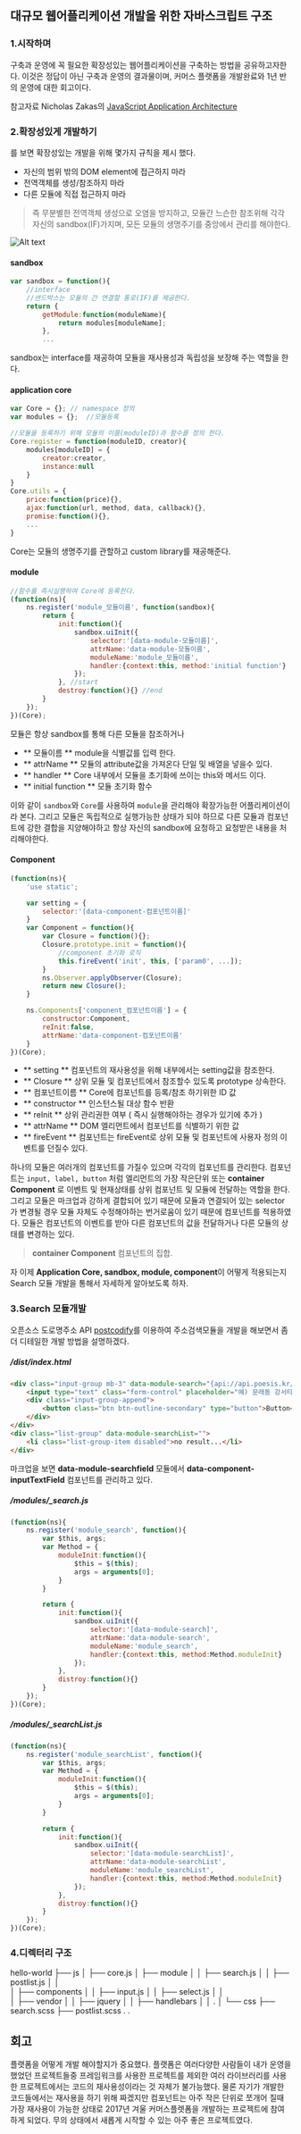 ## 대규모 웹어플리케이션 개발을 위한 자바스크립트 구조

### 1.시작하며
구축과 운영에 꼭 필요한 확장성있는 웹어플리케이션을 구축하는 방법을 공유하고자한다. 이것은 정답이 아닌 구축과 운영의 결과물이며,
커머스 플랫폼을 개발완료와 1년 반의 운영에 대한 회고이다.

참고자료 Nicholas Zakas의 [JavaScript Application Architecture](https://www.slideshare.net/nzakas/scalable-javascript-application-architecture)

### 2.확장성있게 개발하기
를 보면 확장성있는 개발을 위해 몇가지 규칙을 제시 했다.
- 자신의 범위 밖의 DOM element에 접근하지 마라
- 전역객체를 생성/참조하지 마라
- 다른 모듈에 직접 접근하지 마라

> 즉 무분별한 전역객체 생성으로 오염을 방지하고, 모듈간 느슨한 참조위해 각각 자신의 sandbox(IF)가지며, 모든 모듈의 생명주기를 중앙에서 관리를 해야한다.

![Alt text](/architecture.png "sandbox architecture")

#### sandbox
```javascript
var sandbox = function(){
    //interface
	//샌드박스는 모듈의 간 연결할 통로(IF)를 제공한다.
    return {
        getModule:function(moduleName){
            return modules[moduleName];
        },
        ...

```
sandbox는 interface를 재공하여 모듈을 재사용성과 독립성을 보장해 주는 역할을 한다.

#### application core
```javascript
var Core = {}; // namespace 정의
var modules = {};  //모듈등록

//모듈을 등록하기 위해 모듈의 이름(moduleID)과 함수를 정의 한다.
Core.register = function(moduleID, creator){
	modules[moduleID] = {
		creator:creator,
		instance:null
	}
}
Core.utils = {
	price:function(price){},
	ajax:function(url, method, data, callback){},
	promise:function(){},
	...
}
```
Core는 모듈의 생명주기를 관할하고 custom library를 재공해준다.

#### module
```javascript
//함수를 즉시실행하여 Core에 등록한다.
(function(ns){
	ns.register('module_모듈이름', function(sandbox){
	    return {
	        init:function(){
				sandbox.uiInit({
					selector:'[data-module-모듈이름]',
					attrName:'data-module-모듈이름',
					moduleName:'module_모듈이름',
					handler:{context:this, method:'initial function'}
				});
			}, //start
	        destroy:function(){} //end
	    }
	});
})(Core);
```
모듈은 항상 sandbox를 통해 다른 모듈을 참조하거나
- ** 모듈이름 ** module을 식별값를 입력 한다.
- ** attrName ** 모듈의 attribute값을 가져온다 단일 및 배열을 넣을수 있다.
- ** handler ** Core 내부에서 모듈을 초기화에 쓰이는 this와 메서드 이다.
- ** initial function ** 모듈 초기화 함수

이와 같이 `sandbox`와 `Core`를 사용하여 `module`을 관리해야 확장가능한 어플리케이션이라 본다. 그리고 모듈은 독립적으로 실행가능한 상태가 되야 하므로 다른 모듈과 컴포넌트에 강한 결합을 지양해야하고 항상 자신의 sandbox에 요청하고 요청받은 내용을 처리해야한다.


#### Component
```javaScript
(function(ns){
	'use static';

	var setting = {
		selector:'[data-component-컴포넌트이름]'
	}
	var Component = function(){
		var Closure = function(){};
		Closure.prototype.init = function(){
			//component 초기화 로직
			this.fireEvent('init', this, ['param0', ...]);
		}
		ns.Observer.applyObserver(Closure);
		return new Closure();
	}

	ns.Components['component_컴포넌트이름'] = {
		constructor:Component,
		reInit:false,
		attrName:'data-component-컴포넌트이름'
	}
})(Core);
```
- ** setting ** 컴포넌트의 재사용성을 위해 내부에서는 setting값을 참조한다.
- ** Closure ** 상위 모듈 및 컴포넌트에서 참조할수 있도록 prototype 상속한다.
- ** 컴포넌트이름 ** Core에 컴포넌트를 등록/참조 하기위한 ID 값
- ** constructor ** 인스턴스될 대상 함수 반환
- ** reInit ** 상위 관리권한 여부 ( 즉시 실행해야하는 경우가 있기에 추가 )
- ** attrName ** DOM 엘리먼트에서 컴포넌트를 식별하기 위한 값
- ** fireEvent ** 컴포넌트는 fireEvent로 상위 모듈 및 컴포넌트에 사용자 정의 이벤트를 던질수 있다.

하나의 모듈은 여러개의 컴포넌트를 가질수 있으며 각각의 컴포넌트를 관리한다.
컴포넌트는 `input, label, button` 처럼 엘리먼트의 가장 작은단위 또는 **container Component** 로 이벤트 및 현재상태를 상위 컴포넌트 및 모듈에 전달하는 역할을 한다.
그리고 모듈은 마크업과 강하게 결합되어 있기 때문에 모듈과 연결되어 있는 selector가 변경될 경우 모듈 자체도 수정해야하는 번거로움이 있기 때문에 컴포넌트를 적용하였다.
모듈은 컴포넌트의 이벤트를 받아 다른 컴포넌트의 값을 전달하거나 다른 모듈의 상태를 변경하는 있다.
> **container Component** 컴포넌트의 집합.

자 이제 **Application Core, sandbox, module, component**이 어떻게 적용되는지 Search 모듈 개발을 통해서 자세하게 알아보도록 하자.

### 3.Search 모듈개발
오픈소스 도로명주소 API [postcodify](https://www.poesis.org/postcodify/)를 이용하여 주소검색모듈을 개발을 해보면서 좀더 디테일한 개발 방법을 설명하겠다.

##### /dist/index.html
```html
<div class="input-group mb-3" data-module-search="{api://api.poesis.kr/post/search.php, errMsg:주소를 입력해주세요}">
	<input type="text" class="form-control" placeholder="예) 문래동 강서타워, 선유로 82" data-component-inputTextField="">
	<div class="input-group-append">
		<button class="btn btn-outline-secondary" type="button">Button</button>
	</div>
</div>
<div class="list-group" data-module-searchList="">
	<li class="list-group-item disabled">no result...</li>
</div>
```
마크업을 보면 **data-module-searchfield** 모듈에서 **data-component-inputTextField** 컴포넌트를 관리하고 있다.

##### /modules/_search.js
```javascript
(function(ns){
	ns.register('module_search', function(){
		var $this, args;
		var Method = {
			moduleInit:function(){
				$this = $(this);
				args = arguments[0];
			}
		}

		return {
			init:function(){
				sandbox.uiInit({
					selector:'[data-module-search]',
					attrName:'data-module-search',
					moduleName:'module_search',
					handler:{context:this, method:Method.moduleInit}
				});
			},
			distroy:function(){}
		}
	});
})(Core);
```

##### /modules/_searchList.js
```javaScript
(function(ns){
	ns.register('module_searchList', function(){
		var $this, args;
		var Method = {
			moduleInit:function(){
				$this = $(this);
				args = arguments[0];
			}
		}

		return {
			init:function(){
				sandbox.uiInit({
					selector:'[data-module-searchList]',
					attrName:'data-module-searchList',
					moduleName:'module_searchList',
					handler:{context:this, method:Method.moduleInit}
				});
			},
			distroy:function(){}
		}
	});
})(Core);
```

### 4.디렉터리 구조

hello-world
├── js
│   ├── core.js
│   ├── module
│   │    ├── search.js
│   │    ├── postlist.js
│   │            
│   ├── components
│   │    ├── input.js
│   │    ├── select.js
│   │            
│   ├── vendor
│   │    ├── jquery
│   │    ├── handlebars
│   │            .
│
└── css
    ├── search.scss
    ├── postlist.scss
        .
        .


## 회고
플랫폼을 어떻게 개발 해야할지가 중요했다. 플랫폼은 여러다양한 사람들이
내가 운영을 했었던 프로젝트들중 프레임워크를 사용한 프로젝트를 제외한 여러 라이브러리를 사용한 프로젝트에서는 코드의 재사용성이라는 것 자체가 불가능했다. 물론 자기가 개발한 코드들에서는 재사용을 하기 위해 짜겠지만
컴포넌트는 아주 작은 단위로 쪼개어 질때 가장 재사용이 가능한 상태로
2017년 겨울 커머스플렛폼을 개발하는 프로젝트에 참여하게 되었다. 무의 상태에서 새롭게 시작할 수 있는 아주 좋은 프로젝트였다.
